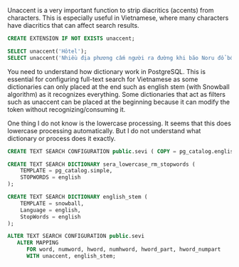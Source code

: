 Unaccent is a very important function to strip diacritics (accents) from characters. This is especially useful in Vietnamese, where many characters have diacritics that can affect search results.

```sql
CREATE EXTENSION IF NOT EXISTS unaccent;

SELECT unaccent('Hôtel');
SELECT unaccent('Nhiều địa phương cấm người ra đường khi bão Noru đổ bộ');
```

You need to understand how dictionary work in PostgreSQL. This is essential for configuring full-text search for Vietnamese as some dictionaries can only placed at the end such as english stem (with Snowball algorithm) as it recognizes everything. Some dictionaries that act as filters such as unaccent can be placed at the beginning because it can modify the token without recognizing/consuming it.

One thing I do not know is the lowercase processing. It seems that this does lowercase processing automatically. But I do not understand what dictionary or process does it exactly.

```sql
CREATE TEXT SEARCH CONFIGURATION public.sevi ( COPY = pg_catalog.english );

CREATE TEXT SEARCH DICTIONARY sera_lowercase_rm_stopwords (
    TEMPLATE = pg_catalog.simple,
    STOPWORDS = english
);

CREATE TEXT SEARCH DICTIONARY english_stem (
    TEMPLATE = snowball,
    Language = english,
    StopWords = english
);

ALTER TEXT SEARCH CONFIGURATION public.sevi
   ALTER MAPPING
      FOR word, numword, hword, numhword, hword_part, hword_numpart
      WITH unaccent, english_stem;
```

